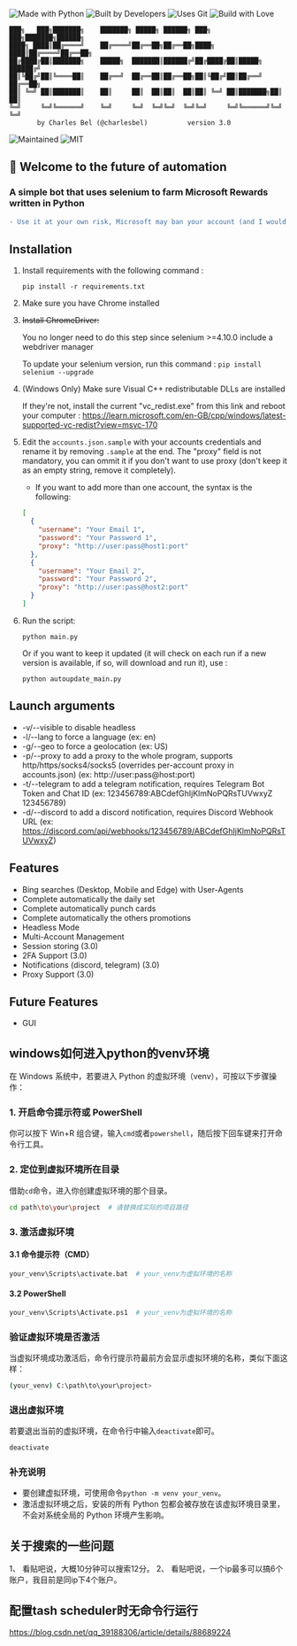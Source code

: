 ![Made with Python](https://forthebadge.com/images/badges/made-with-python.svg)
![Built by Developers](http://ForTheBadge.com/images/badges/built-by-developers.svg)
![Uses Git](http://ForTheBadge.com/images/badges/uses-git.svg)
![Build with Love](http://ForTheBadge.com/images/badges/built-with-love.svg)

```ascii
███╗   ███╗███████╗    ███████╗ █████╗ ██████╗ ███╗   ███╗███████╗██████╗
████╗ ████║██╔════╝    ██╔════╝██╔══██╗██╔══██╗████╗ ████║██╔════╝██╔══██╗
██╔████╔██║███████╗    █████╗  ███████║██████╔╝██╔████╔██║█████╗  ██████╔╝
██║╚██╔╝██║╚════██║    ██╔══╝  ██╔══██║██╔══██╗██║╚██╔╝██║██╔══╝  ██╔══██╗
██║ ╚═╝ ██║███████║    ██║     ██║  ██║██║  ██║██║ ╚═╝ ██║███████╗██║  ██║
╚═╝     ╚═╝╚══════╝    ╚═╝     ╚═╝  ╚═╝╚═╝  ╚═╝╚═╝     ╚═╝╚══════╝╚═╝  ╚═╝
       by Charles Bel (@charlesbel)          version 3.0
```

![Maintained](https://img.shields.io/badge/Maintained%3F-yes-green.svg?style=for-the-badge)
![MIT](https://img.shields.io/badge/License-MIT-blue.svg?style=for-the-badge)

## :wave: Welcome to the future of automation

### A simple bot that uses selenium to farm Microsoft Rewards written in Python

```diff
- Use it at your own risk, Microsoft may ban your account (and I would not be responsible for it)
```

## Installation

1. Install requirements with the following command :

   `pip install -r requirements.txt`

2. Make sure you have Chrome installed

3. ~~Install ChromeDriver:~~

   You no longer need to do this step since selenium >=4.10.0 include a webdriver manager

   To update your selenium version, run this command : `pip install selenium --upgrade`

4. (Windows Only) Make sure Visual C++ redistributable DLLs are installed

   If they're not, install the current "vc_redist.exe" from this link and reboot your computer : https://learn.microsoft.com/en-GB/cpp/windows/latest-supported-vc-redist?view=msvc-170

5. Edit the `accounts.json.sample` with your accounts credentials and rename it by removing `.sample` at the end. The "proxy" field is not mandatory, you can ommit it if you don't want to use proxy (don't keep it as an empty string, remove it completely).

   - If you want to add more than one account, the syntax is the following:

   ```json
   [
     {
       "username": "Your Email 1",
       "password": "Your Password 1",
       "proxy": "http://user:pass@host1:port"
     },
     {
       "username": "Your Email 2",
       "password": "Your Password 2",
       "proxy": "http://user:pass@host2:port"
     }
   ]
   ```

6. Run the script:

   `python main.py`

   Or if you want to keep it updated (it will check on each run if a new version is available, if so, will download and run it), use :

   `python autoupdate_main.py`

## Launch arguments

- -v/--visible to disable headless
- -l/--lang to force a language (ex: en)
- -g/--geo to force a geolocation (ex: US)
- -p/--proxy to add a proxy to the whole program, supports http/https/socks4/socks5 (overrides per-account proxy in accounts.json) (ex: http://user:pass@host:port)
- -t/--telegram to add a telegram notification, requires Telegram Bot Token and Chat ID (ex: 123456789:ABCdefGhIjKlmNoPQRsTUVwxyZ 123456789)
- -d/--discord to add a discord notification, requires Discord Webhook URL (ex: https://discord.com/api/webhooks/123456789/ABCdefGhIjKlmNoPQRsTUVwxyZ)

## Features

- Bing searches (Desktop, Mobile and Edge) with User-Agents
- Complete automatically the daily set
- Complete automatically punch cards
- Complete automatically the others promotions
- Headless Mode
- Multi-Account Management
- Session storing (3.0)
- 2FA Support (3.0)
- Notifications (discord, telegram) (3.0)
- Proxy Support (3.0)

## Future Features

- GUI

## windows如何进入python的venv环境

在 Windows 系统中，若要进入 Python 的虚拟环境（venv），可按以下步骤操作：

### 1. 开启命令提示符或 PowerShell

你可以按下 Win+R 组合键，输入`cmd`或者`powershell`，随后按下回车键来打开命令行工具。

### 2. 定位到虚拟环境所在目录

借助`cd`命令，进入你创建虚拟环境的那个目录。

```bash
cd path\to\your\project  # 请替换成实际的项目路径
```

### 3. 激活虚拟环境

#### 3.1 命令提示符（CMD）

```bash
your_venv\Scripts\activate.bat  # your_venv为虚拟环境的名称
```

#### 3.2 PowerShell

```bash
your_venv\Scripts\Activate.ps1  # your_venv为虚拟环境的名称
```

### 验证虚拟环境是否激活

当虚拟环境成功激活后，命令行提示符最前方会显示虚拟环境的名称，类似下面这样：

```bash
(your_venv) C:\path\to\your\project>
```

### 退出虚拟环境

若要退出当前的虚拟环境，在命令行中输入`deactivate`即可。

```bash
deactivate
```

### 补充说明

- 要创建虚拟环境，可使用命令`python -m venv your_venv`。
- 激活虚拟环境之后，安装的所有 Python 包都会被存放在该虚拟环境目录里，不会对系统全局的 Python 环境产生影响。

## 关于搜索的一些问题
1、 看贴吧说，大概10分钟可以搜索12分。
2、 看贴吧说，一个ip最多可以搞6个账户，我目前是同ip下4个账户。

## 配置tash scheduler时无命令行运行
https://blog.csdn.net/qq_39188306/article/details/88689224